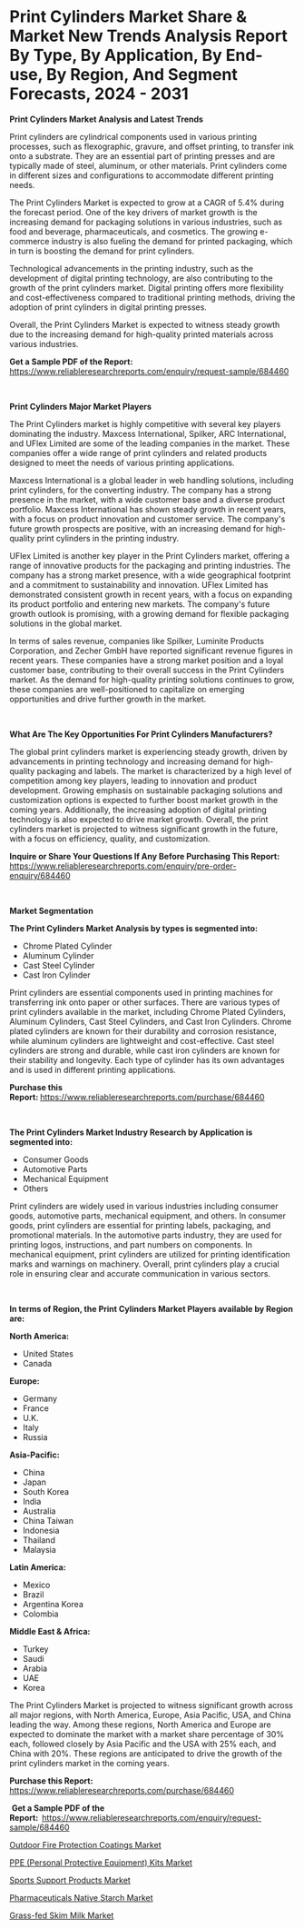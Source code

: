 <p><h1>Print Cylinders Market Share & Market New Trends Analysis Report By Type, By Application, By End-use, By Region, And Segment Forecasts, 2024 - 2031</h1></p><p><strong>Print Cylinders Market Analysis and Latest Trends</strong></p>
<p><p>Print cylinders are cylindrical components used in various printing processes, such as flexographic, gravure, and offset printing, to transfer ink onto a substrate. They are an essential part of printing presses and are typically made of steel, aluminum, or other materials. Print cylinders come in different sizes and configurations to accommodate different printing needs.</p><p>The Print Cylinders Market is expected to grow at a CAGR of 5.4% during the forecast period. One of the key drivers of market growth is the increasing demand for packaging solutions in various industries, such as food and beverage, pharmaceuticals, and cosmetics. The growing e-commerce industry is also fueling the demand for printed packaging, which in turn is boosting the demand for print cylinders.</p><p>Technological advancements in the printing industry, such as the development of digital printing technology, are also contributing to the growth of the print cylinders market. Digital printing offers more flexibility and cost-effectiveness compared to traditional printing methods, driving the adoption of print cylinders in digital printing presses.</p><p>Overall, the Print Cylinders Market is expected to witness steady growth due to the increasing demand for high-quality printed materials across various industries.</p></p>
<p><strong>Get a Sample PDF of the Report:&nbsp;</strong> <a href="https://www.reliableresearchreports.com/enquiry/request-sample/684460">https://www.reliableresearchreports.com/enquiry/request-sample/684460</a></p>
<p>&nbsp;</p>
<p><strong>Print Cylinders Major Market Players</strong></p>
<p><p>The Print Cylinders market is highly competitive with several key players dominating the industry. Maxcess International, Spilker, ARC International, and UFlex Limited are some of the leading companies in the market. These companies offer a wide range of print cylinders and related products designed to meet the needs of various printing applications.</p><p>Maxcess International is a global leader in web handling solutions, including print cylinders, for the converting industry. The company has a strong presence in the market, with a wide customer base and a diverse product portfolio. Maxcess International has shown steady growth in recent years, with a focus on product innovation and customer service. The company's future growth prospects are positive, with an increasing demand for high-quality print cylinders in the printing industry.</p><p>UFlex Limited is another key player in the Print Cylinders market, offering a range of innovative products for the packaging and printing industries. The company has a strong market presence, with a wide geographical footprint and a commitment to sustainability and innovation. UFlex Limited has demonstrated consistent growth in recent years, with a focus on expanding its product portfolio and entering new markets. The company's future growth outlook is promising, with a growing demand for flexible packaging solutions in the global market.</p><p>In terms of sales revenue, companies like Spilker, Luminite Products Corporation, and Zecher GmbH have reported significant revenue figures in recent years. These companies have a strong market position and a loyal customer base, contributing to their overall success in the Print Cylinders market. As the demand for high-quality printing solutions continues to grow, these companies are well-positioned to capitalize on emerging opportunities and drive further growth in the market.</p></p>
<p>&nbsp;</p>
<p><strong>What Are The Key Opportunities For Print Cylinders Manufacturers?</strong></p>
<p><p>The global print cylinders market is experiencing steady growth, driven by advancements in printing technology and increasing demand for high-quality packaging and labels. The market is characterized by a high level of competition among key players, leading to innovation and product development. Growing emphasis on sustainable packaging solutions and customization options is expected to further boost market growth in the coming years. Additionally, the increasing adoption of digital printing technology is also expected to drive market growth. Overall, the print cylinders market is projected to witness significant growth in the future, with a focus on efficiency, quality, and customization.</p></p>
<p><strong>Inquire or Share Your Questions If Any Before Purchasing This Report:</strong> <a href="https://www.reliableresearchreports.com/enquiry/pre-order-enquiry/684460">https://www.reliableresearchreports.com/enquiry/pre-order-enquiry/684460</a></p>
<p>&nbsp;</p>
<p><strong>Market Segmentation</strong></p>
<p><strong>The Print Cylinders Market Analysis by types is segmented into:</strong></p>
<p><ul><li>Chrome Plated Cylinder</li><li>Aluminum Cylinder</li><li>Cast Steel Cylinder</li><li>Cast Iron Cylinder</li></ul></p>
<p><p>Print cylinders are essential components used in printing machines for transferring ink onto paper or other surfaces. There are various types of print cylinders available in the market, including Chrome Plated Cylinders, Aluminum Cylinders, Cast Steel Cylinders, and Cast Iron Cylinders. Chrome plated cylinders are known for their durability and corrosion resistance, while aluminum cylinders are lightweight and cost-effective. Cast steel cylinders are strong and durable, while cast iron cylinders are known for their stability and longevity. Each type of cylinder has its own advantages and is used in different printing applications.</p></p>
<p><strong>Purchase this Report:&nbsp;</strong><a href="https://www.reliableresearchreports.com/purchase/684460">https://www.reliableresearchreports.com/purchase/684460</a></p>
<p>&nbsp;</p>
<p><strong>The Print Cylinders Market Industry Research by Application is segmented into:</strong></p>
<p><ul><li>Consumer Goods</li><li>Automotive Parts</li><li>Mechanical Equipment</li><li>Others</li></ul></p>
<p><p>Print cylinders are widely used in various industries including consumer goods, automotive parts, mechanical equipment, and others. In consumer goods, print cylinders are essential for printing labels, packaging, and promotional materials. In the automotive parts industry, they are used for printing logos, instructions, and part numbers on components. In mechanical equipment, print cylinders are utilized for printing identification marks and warnings on machinery. Overall, print cylinders play a crucial role in ensuring clear and accurate communication in various sectors.</p></p>
<p>&nbsp;</p>
<p><strong>In terms of Region, the Print Cylinders Market Players available by Region are:</strong></p>
<p>
    <p> <strong> North America: </strong>
        <ul>
            <li>United States</li>
            <li>Canada</li>
        </ul>
        </p> 
    <p> <strong> Europe: </strong>
        <ul>
            <li>Germany</li>
            <li>France</li>
            <li>U.K.</li>
            <li>Italy</li>
            <li>Russia</li>
        </ul>
        </p> 
    <p> <strong> Asia-Pacific: </strong>
        <ul>
            <li>China</li>
            <li>Japan</li>
            <li>South Korea</li>
            <li>India</li>
            <li>Australia</li>
            <li>China Taiwan</li>
            <li>Indonesia</li>
            <li>Thailand</li>
            <li>Malaysia</li>
        </ul>
        </p> 
    <p> <strong> Latin America: </strong>
        <ul>
            <li>Mexico</li>
            <li>Brazil</li>
            <li>Argentina Korea</li>
            <li>Colombia</li>
        </ul>
        </p> 
    <p> <strong> Middle East & Africa: </strong>
        <ul>
            <li>Turkey</li>
            <li>Saudi</li>
            <li>Arabia</li>
            <li>UAE</li>
            <li>Korea</li>
        </ul>
    </p>
    </p>
<p><p>The Print Cylinders Market is projected to witness significant growth across all major regions, with North America, Europe, Asia Pacific, USA, and China leading the way. Among these regions, North America and Europe are expected to dominate the market with a market share percentage of 30% each, followed closely by Asia Pacific and the USA with 25% each, and China with 20%. These regions are anticipated to drive the growth of the print cylinders market in the coming years.</p></p>
<p><strong>Purchase this Report: </strong><a href="https://www.reliableresearchreports.com/purchase/684460">https://www.reliableresearchreports.com/purchase/684460</a></p>
<p>&nbsp;<strong>Get a Sample PDF of the Report:&nbsp;&nbsp;</strong><a href="https://www.reliableresearchreports.com/enquiry/request-sample/684460">https://www.reliableresearchreports.com/enquiry/request-sample/684460</a></p>
<p><strong></strong></p>
<p><p><a href="https://meowing-lemming-dd3.notion.site/Decoding-the-Outdoor-Fire-Protection-Coatings-Market-A-Deep-Dive-into-the-Latest-Market-Trends-Mar-2bb45bd50ec342898578efb4d124fa78">Outdoor Fire Protection Coatings Market</a></p><p><a href="https://view.publitas.com/reportprime-1/ppe-personal-protective-equipment-kits-market-share-market-new-trends-analysis-report-by-type-by-application-by-end-use-by-region-and-segment-forecasts-2024-2031/">PPE (Personal Protective Equipment) Kits Market</a></p><p><a href="https://view.publitas.com/reportprime-1/sports-support-products-market-research-report-provides-thorough-industry-overview-which-offers-an-in-depth-analysis-of-product-trends-and-new-market-divisions/">Sports Support Products Market</a></p><p><a href="https://cute-banjo-8ca.notion.site/Pharmaceuticals-Native-Starch-Market-Size-Reflecting-a-Forecast-Till-2031-Market-By-Type-By-Applic-272c1ba5e21a45f882bc8f23791495f8">Pharmaceuticals Native Starch Market</a></p><p><a href="https://shimmer-gardenia-37a.notion.site/Grass-fed-Skim-Milk-Market-A-Comprehensive-Report-of-its-Market-Share-Growth-Trends-2024-2031-6a7d9122fcb44ddeb8746282c072dae1">Grass-fed Skim Milk Market</a></p></p>